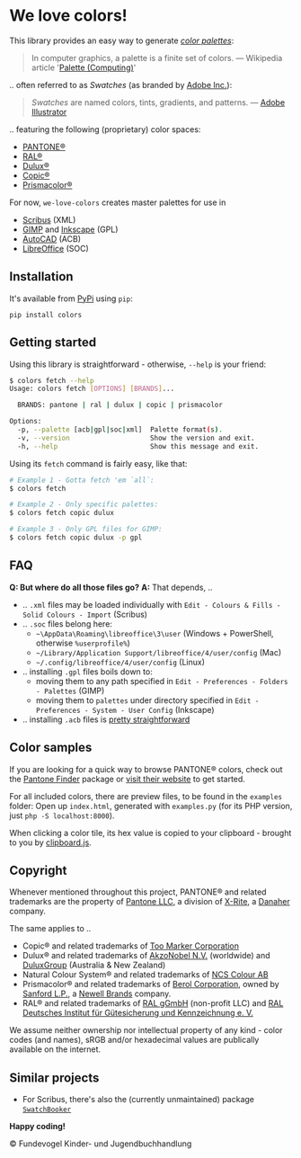 # We love colors!

This library provides an easy way to generate [*color palettes*](https://www.etymonline.com/search?q=Palette):

> In computer graphics, a palette is a finite set of colors.
> — Wikipedia article '[Palette (Computing)](https://en.wikipedia.org/wiki/Palette_(computing))'

.. often referred to as *Swatches* (as branded by [Adobe Inc.](https://www.adobe.com)):

> *Swatches* are named colors, tints, gradients, and patterns.
> — [Adobe Illustrator](https://helpx.adobe.com/illustrator/using/using-creating-swatches.html)

.. featuring the following (proprietary) color spaces:

- [PANTONE®](https://www.pantone.com)
- [RAL®](https://www.ral-farben.de)
- [Dulux®](https://www.dulux.com.au)
- [Copic®](https://www.copicmarker.com)
- [Prismacolor®](https://www.prismacolor.com)

For now, `we-love-colors` creates master palettes for use in

- [Scribus](https://www.scribus.net) (XML)
- [GIMP](https://www.gimp.org) and [Inkscape](https://inkscape.org) (GPL)
- [AutoCAD](https://www.autodesk.com/products/autocad) (ACB)
- [LibreOffice](https://www.libreoffice.org) (SOC)


## Installation

It's available from [PyPi](https://pypi.org/project/gesetze) using `pip`:

```text
pip install colors
```


## Getting started

Using this library is straightforward  - otherwise, `--help` is your friend:

```bash
$ colors fetch --help
Usage: colors fetch [OPTIONS] [BRANDS]...

  BRANDS: pantone | ral | dulux | copic | prismacolor

Options:
  -p, --palette [acb|gpl|soc|xml]  Palette format(s).
  -v, --version                    Show the version and exit.
  -h, --help                       Show this message and exit.
```

Using its `fetch` command is fairly easy, like that:

```bash
# Example 1 - Gotta fetch 'em `all`:
$ colors fetch

# Example 2 - Only specific palettes:
$ colors fetch copic dulux

# Example 3 - Only GPL files for GIMP:
$ colors fetch copic dulux -p gpl
```

## FAQ

**Q: But where do all those files go?**
**A:** That depends, ..
- .. `.xml` files may be loaded individually with `Edit - Colours & Fills - Solid Colours - Import` (Scribus)
- .. `.soc` files belong here:
  - `~\AppData\Roaming\libreoffice\3\user` (Windows + PowerShell, otherwise `%userprofile%`)
  - `~/Library/Application Support/libreoffice/4/user/config` (Mac)
  - `~/.config/libreoffice/4/user/config` (Linux)
- .. installing `.gpl` files boils down to:
  - moving them to any path specified in `Edit - Preferences - Folders - Palettes` (GIMP)
  - moving them to `palettes` under directory specified in `Edit - Preferences - System - User Config` (Inkscape)
- .. installing `.acb` files is [pretty straightforward](https://knowledge.autodesk.com/support/autocad/learn-explore/caas/CloudHelp/cloudhelp/2016/ENU/AutoCAD-Core/files/GUID-17E00AB3-3065-4F1B-A1C3-C4963396D2CB-htm.html)


## Color samples

If you are looking for a quick way to browse PANTONE® colors, check out the [Pantone Finder](https://github.com/picorana/Pantone_finder) package or [visit their website](https://picorana.github.io/Pantone_finder) to get started.

For all included colors, there are preview files, to be found in the `examples` folder: Open up `index.html`, generated with `examples.py` (for its PHP version, just `php -S localhost:8000`).

When clicking a color tile, its hex value is copied to your clipboard - brought to you by [clipboard.js](https://github.com/zenorocha/clipboard.js).


## Copyright

Whenever mentioned throughout this project, PANTONE® and related trademarks are the property of [Pantone LLC](https://www.pantone.com), a division of [X-Rite](https://www.xrite.com), a [Danaher](https://www.danaher.com) company.

The same applies to ..
- Copic® and related trademarks of [Too Marker Corporation](https://www.toomarker.co.jp/en)
- Dulux® and related trademarks of [AkzoNobel N.V.](https://www.akzonobel.com) (worldwide) and [DuluxGroup](https://www.dulux.com.au) (Australia & New Zealand)
- Natural Colour System® and related trademarks of [NCS Colour AB](https://ncscolour.com)
- Prismacolor® and related trademarks of [Berol Corporation](http://www.berol.co.uk), owned by [Sanford L.P.](http://www.sanfordb2b.com), a [Newell Brands](https://www.newellbrands.com) company.
- RAL® and related trademarks of [RAL gGmbH](https://www.ral-farben.de) (non-profit LLC) and [RAL Deutsches Institut für Gütesicherung und Kennzeichnung e. V.](https://www.ral.de)

We assume neither ownership nor intellectual property of any kind - color codes (and names), sRGB and/or hexadecimal values are publically available on the internet.


## Similar projects

- For Scribus, there's also the (currently unmaintained) package [`SwatchBooker`](http://www.selapa.net/swatchbooker)


**Happy coding!**


:copyright: Fundevogel Kinder- und Jugendbuchhandlung
